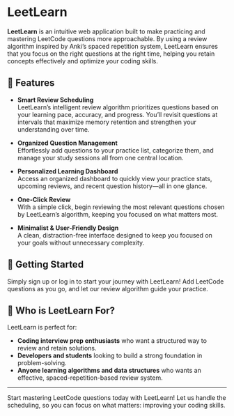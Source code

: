 # LeetLearn

**LeetLearn** is an intuitive web application built to make practicing and mastering LeetCode questions more approachable. By using a review algorithm inspired by Anki’s spaced repetition system, LeetLearn ensures that you focus on the right questions at the right time, helping you retain concepts effectively and optimize your coding skills.

## 🌟 Features

- **Smart Review Scheduling**  
  LeetLearn’s intelligent review algorithm prioritizes questions based on your learning pace, accuracy, and progress. You’ll revisit questions at intervals that maximize memory retention and strengthen your understanding over time.

- **Organized Question Management**  
  Effortlessly add questions to your practice list, categorize them, and manage your study sessions all from one central location.

- **Personalized Learning Dashboard**  
  Access an organized dashboard to quickly view your practice stats, upcoming reviews, and recent question history—all in one glance.

- **One-Click Review**  
  With a simple click, begin reviewing the most relevant questions chosen by LeetLearn’s algorithm, keeping you focused on what matters most.

- **Minimalist & User-Friendly Design**  
  A clean, distraction-free interface designed to keep you focused on your goals without unnecessary complexity.

## 🚀 Getting Started

Simply sign up or log in to start your journey with LeetLearn! Add LeetCode questions as you go, and let our review algorithm guide your practice.

## 🎯 Who is LeetLearn For?

LeetLearn is perfect for:

- **Coding interview prep enthusiasts** who want a structured way to review and retain solutions.
- **Developers and students** looking to build a strong foundation in problem-solving.
- **Anyone learning algorithms and data structures** who wants an effective, spaced-repetition-based review system.

---

Start mastering LeetCode questions today with LeetLearn! Let us handle the scheduling, so you can focus on what matters: improving your coding skills.